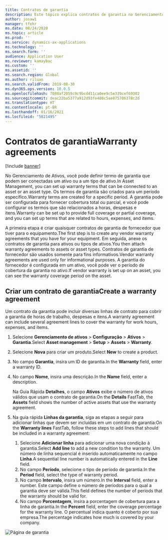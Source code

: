```yaml
---
title: Contratos de garantia
description: Este tópico explica contratos de garantia no Gerenciamento de Ativos.
author: josaw1
manager: tfehr
ms.date: 08/24/2020
ms.topic: article
ms.prod: ''
ms.service: dynamics-ax-applications
ms.technology: ''
ms.search.form: ''
audience: Application User
ms.reviewer: kamaybac
ms.custom: ''
ms.assetid: ''
ms.search.region: Global
ms.author: riluan
ms.search.validFrom: 2019-08-30
ms.dyn365.ops.version: 10.0.5
ms.openlocfilehash: 7080af2059c9c9bcdd11ca0ee9c5e339cef69302
ms.sourcegitcommit: deac22ba5377a912d93fe408c5ae875706378c2d
ms.translationtype: HT
ms.contentlocale: pt-BR
ms.lasthandoff: 01/16/2021
ms.locfileid: "5021495"
---
```

# <a name="warranty-agreements"></a><span data-ttu-id="7950d-103">Contratos de garantia</span><span class="sxs-lookup"><span data-stu-id="7950d-103">Warranty agreements</span></span>

[!include [banner](../../includes/banner.md)]

 


<span data-ttu-id="7950d-104">No Gerenciamento de Ativos, você pode definir termo de garantia que podem ser conectadas um ativo ou a um tipo de ativo.</span><span class="sxs-lookup"><span data-stu-id="7950d-104">In Asset Management, you can set up warranty terms that can be connected to an asset or an asset type.</span></span> <span data-ttu-id="7950d-105">Os termos de garantia são criados para um período específico.</span><span class="sxs-lookup"><span data-stu-id="7950d-105">Warranty terms are created for a specific period.</span></span> <span data-ttu-id="7950d-106">A garantia pode ser configurada para fornecer cobertura total ou parcial, e você pode configurar os termos que são relacionados a horas, despesas e itens.</span><span class="sxs-lookup"><span data-stu-id="7950d-106">Warranty can be set up to provide full coverage or partial coverage, and you can set up terms that are related to hours, expenses, and items.</span></span>

<span data-ttu-id="7950d-107">A primeira etapa é criar quaisquer contratos de garantia de fornecedor que tiver para o equipamento.</span><span class="sxs-lookup"><span data-stu-id="7950d-107">The first step is to create any vendor warranty agreements that you have for your equipment.</span></span> <span data-ttu-id="7950d-108">Em seguida, anexe os contratos de garantia para ativos ou tipos de ativos.</span><span class="sxs-lookup"><span data-stu-id="7950d-108">You then attach warranty agreements to assets or asset types.</span></span> <span data-ttu-id="7950d-109">Contratos de garantia de fornecedor são usados somente para fins informativos.</span><span class="sxs-lookup"><span data-stu-id="7950d-109">Vendor warranty agreements are used only for informational purposes.</span></span> <span data-ttu-id="7950d-110">A garantia do fornecedor é configurada em um ativo, você pode ver o período de cobertura da garantia no ativo.</span><span class="sxs-lookup"><span data-stu-id="7950d-110">If vendor warranty is set up on an asset, you can see the warranty coverage period on the asset.</span></span>

## <a name="create-a-warranty-agreement"></a><span data-ttu-id="7950d-111">Criar um contrato de garantia</span><span class="sxs-lookup"><span data-stu-id="7950d-111">Create a warranty agreement</span></span>

<span data-ttu-id="7950d-112">Um contrato da garantia pode incluir diversas linhas de contrato para cobrir a garantia de horas de trabalho, despesas e itens.</span><span class="sxs-lookup"><span data-stu-id="7950d-112">A warranty agreement can include several agreement lines to cover the warranty for work hours, expenses, and items.</span></span>

1. <span data-ttu-id="7950d-113">Selecione **Gerenciamento de ativos** \> **Configuração** \> **Ativos** \> **Garantia**.</span><span class="sxs-lookup"><span data-stu-id="7950d-113">Select **Asset management** \> **Setup** \> **Assets** \> **Warranty**.</span></span>
2. <span data-ttu-id="7950d-114">Selecione **Nova** para criar um produto.</span><span class="sxs-lookup"><span data-stu-id="7950d-114">Select **New** to create a product.</span></span>
3. <span data-ttu-id="7950d-115">No campo **Garantia**, insira um ID de garantia.</span><span class="sxs-lookup"><span data-stu-id="7950d-115">In the **Warranty** field, enter a warranty ID.</span></span> 
4. <span data-ttu-id="7950d-116">No campo **Nome**, insira uma descrição.</span><span class="sxs-lookup"><span data-stu-id="7950d-116">In the **Name** field, enter a description.</span></span>

    <span data-ttu-id="7950d-117">Na Guia Rápida **Detalhes**, o campo **Ativos** exibe o número de ativos válidos que usam o contrato de garantia.</span><span class="sxs-lookup"><span data-stu-id="7950d-117">On the **Details** FastTab, the **Assets** field shows the number of active assets that use the warranty agreement.</span></span>

5. <span data-ttu-id="7950d-118">Na guia rápida **Linhas da garantia**, siga as etapas a seguir para adicionar linhas que devem ser incluídas em um contrato de garantia:</span><span class="sxs-lookup"><span data-stu-id="7950d-118">On the **Warranty lines** FastTab, follow these steps to add lines that should be included in a warranty agreement:</span></span>

    1. <span data-ttu-id="7950d-119">Selecione **Adicionar linha** para adicionar uma nova condição à garantia.</span><span class="sxs-lookup"><span data-stu-id="7950d-119">Select **Add line** to add a new condition to the warranty.</span></span> <span data-ttu-id="7950d-120">Um número de linha sequencial é inserido automaticamente no campo **Linha**.</span><span class="sxs-lookup"><span data-stu-id="7950d-120">A sequential line number is automatically entered in the **Line** field.</span></span>
    2. <span data-ttu-id="7950d-121">No campo **Período**, selecione o tipo de período de garantia.</span><span class="sxs-lookup"><span data-stu-id="7950d-121">In the **Period** field, select the type of warranty period.</span></span>
    3. <span data-ttu-id="7950d-122">No campo **Intervalo**, insira um número.</span><span class="sxs-lookup"><span data-stu-id="7950d-122">In the **Interval** field, enter a number.</span></span> <span data-ttu-id="7950d-123">Este campo define o número de períodos para o qual a garantia deve ser válida.</span><span class="sxs-lookup"><span data-stu-id="7950d-123">This field defines the number of periods that the warranty should be valid for.</span></span>
    4. <span data-ttu-id="7950d-124">No campo **Porcentagem**, insira a porcentagem de cobertura para a linha de garantia.</span><span class="sxs-lookup"><span data-stu-id="7950d-124">In the **Percent** field, enter the coverage percentage for the warranty line.</span></span> <span data-ttu-id="7950d-125">O percentual indica quanto é coberto por sua empresa.</span><span class="sxs-lookup"><span data-stu-id="7950d-125">The percentage indicates how much is covered by your company.</span></span>

![Página de garantia](media/01-warranty.png)
